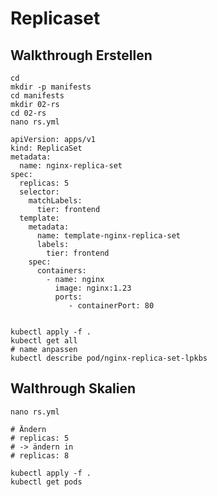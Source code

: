 # Replicaset

## Walkthrough Erstellen 

```
cd
mkdir -p manifests
cd manifests 
mkdir 02-rs
cd 02-rs 
nano rs.yml 
```

```
apiVersion: apps/v1
kind: ReplicaSet
metadata:
  name: nginx-replica-set
spec:
  replicas: 5
  selector:
    matchLabels:
      tier: frontend
  template:
    metadata:
      name: template-nginx-replica-set
      labels:
        tier: frontend
    spec:
      containers:
        - name: nginx
          image: nginx:1.23
          ports:
             - containerPort: 80
             

```

```
kubectl apply -f .
kubectl get all
# name anpassen
kubectl describe pod/nginx-replica-set-lpkbs
```

## Walthrough Skalien 

```
nano rs.yml
```

```
# Ändern 
# replicas: 5
# -> ändern in
# replicas: 8
```

```
kubectl apply -f .
kubectl get pods
```
